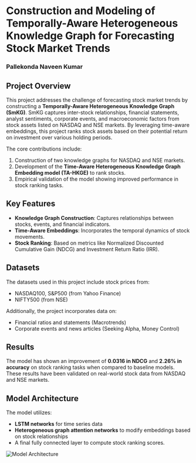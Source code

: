 
# Construction and Modeling of Temporally-Aware Heterogeneous Knowledge Graph for Forecasting Stock Market Trends

### Pallekonda Naveen Kumar

## Project Overview

This project addresses the challenge of forecasting stock market trends by constructing a **Temporally-Aware Heterogeneous Knowledge Graph (SmKG)**. SmKG captures inter-stock relationships, financial statements, analyst sentiments, corporate events, and macroeconomic factors from stock assets listed on NASDAQ and NSE markets. By leveraging time-aware embeddings, this project ranks stock assets based on their potential return on investment over various holding periods.

The core contributions include:
1. Construction of two knowledge graphs for NASDAQ and NSE markets.
2. Development of the **Time-Aware Heterogeneous Knowledge Graph Embedding model (TA-HKGE)** to rank stocks.
3. Empirical validation of the model showing improved performance in stock ranking tasks.

## Key Features

- **Knowledge Graph Construction**: Captures relationships between stocks, events, and financial indicators.
- **Time-Aware Embeddings**: Incorporates the temporal dynamics of stock movements.
- **Stock Ranking**: Based on metrics like Normalized Discounted Cumulative Gain (NDCG) and Investment Return Ratio (IRR).

## Datasets

The datasets used in this project include stock prices from:
- NASDAQ100, S&P500 (from Yahoo Finance)
- NIFTY500 (from NSE)

Additionally, the project incorporates data on:
- Financial ratios and statements (Macrotrends)
- Corporate events and news articles (Seeking Alpha, Money Control)


## Results

The model has shown an improvement of **0.0316 in NDCG** and **2.26% in accuracy** on stock ranking tasks when compared to baseline models. These results have been validated on real-world stock data from NASDAQ and NSE markets.

## Model Architecture

The model utilizes:
- **LSTM networks** for time series data
- **Heterogeneous graph attention networks** to modify embeddings based on stock relationships
- A final fully connected layer to compute stock ranking scores.

![Model Architecture](https://github.com/user-attachments/assets/dd15ff52-b65f-4c8c-ac73-66785c85c596)

